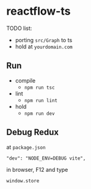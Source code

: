 # reactflow-ts

TODO list: 
* porting ```src/Graph``` to ts
* hold at ```yourdomain.com```


## Run

* compile
  * ```npm run tsc```
* lint
  * ```npm run lint```
* hold
  * ```npm run dev```


## Debug Redux

at ```package.json```
```
"dev": "NODE_ENV=DEBUG vite",
```

in browser, F12 and type 

```
window.store
```
